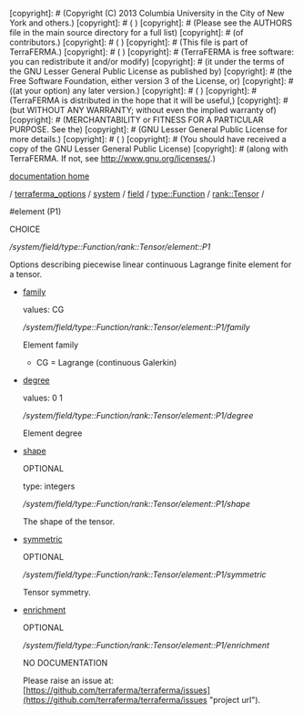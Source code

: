 [copyright]: # (Copyright (C) 2013 Columbia University in the City of New York and others.)
[copyright]: # ( )
[copyright]: # (Please see the AUTHORS file in the main source directory for a full list)
[copyright]: # (of contributors.)
[copyright]: # ( )
[copyright]: # (This file is part of TerraFERMA.)
[copyright]: # ( )
[copyright]: # (TerraFERMA is free software: you can redistribute it and/or modify)
[copyright]: # (it under the terms of the GNU Lesser General Public License as published by)
[copyright]: # (the Free Software Foundation, either version 3 of the License, or)
[copyright]: # ((at your option) any later version.)
[copyright]: # ( )
[copyright]: # (TerraFERMA is distributed in the hope that it will be useful,)
[copyright]: # (but WITHOUT ANY WARRANTY; without even the implied warranty of)
[copyright]: # (MERCHANTABILITY or FITNESS FOR A PARTICULAR PURPOSE. See the)
[copyright]: # (GNU Lesser General Public License for more details.)
[copyright]: # ( )
[copyright]: # (You should have received a copy of the GNU Lesser General Public License)
[copyright]: # (along with TerraFERMA. If not, see <http://www.gnu.org/licenses/>.)

[documentation home](Documentation)

/ [terraferma_options](../../../../../terraferma_options) / [system](../../../../system) / [field](../../../field) / [type::Function](../../type__Function) / [rank::Tensor](../rank__Tensor) /

#element (P1)

CHOICE 

*/system/field/type::Function/rank::Tensor/element::P1*

Options describing piecewise linear continuous Lagrange finite element for a tensor.

* [family](element__P1/family "child")

    values: CG

    */system/field/type::Function/rank::Tensor/element::P1/family*

    Element family
    
    - CG = Lagrange (continuous Galerkin)

* [degree](element__P1/degree "child")

    values: 0 1

    */system/field/type::Function/rank::Tensor/element::P1/degree*

    Element degree

* [shape](element__P1/shape "child")

    OPTIONAL 

    type: integers

    */system/field/type::Function/rank::Tensor/element::P1/shape*

    The shape of the tensor.

* [symmetric](element__P1/symmetric "child")

    OPTIONAL 

    */system/field/type::Function/rank::Tensor/element::P1/symmetric*

    Tensor symmetry.

* [enrichment](element__P1/enrichment "child")

    OPTIONAL 

    */system/field/type::Function/rank::Tensor/element::P1/enrichment*

    NO DOCUMENTATION

    Please raise an issue at: [https://github.com/terraferma/terraferma/issues](https://github.com/terraferma/terraferma/issues "project url").

[autogenerated]: # (This file was automatically generated from the schema file:/home/cwilson/repos/github/TerraFERMA/TerraFERMA/buckettools/schemas/element.rng.)

